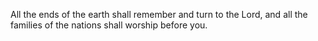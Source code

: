 All the ends of the earth shall remember and turn to the Lord, and all the families of the nations shall worship before you.
